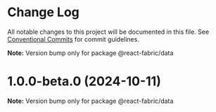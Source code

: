 # Change Log

All notable changes to this project will be documented in this file.
See [Conventional Commits](https://conventionalcommits.org) for commit guidelines.

**Note:** Version bump only for package @react-fabric/data

# 1.0.0-beta.0 (2024-10-11)

**Note:** Version bump only for package @react-fabric/data
